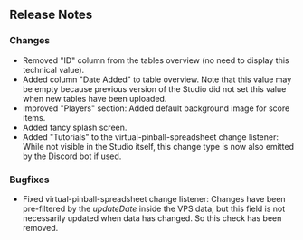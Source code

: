 ## Release Notes

### Changes

- Removed "ID" column from the tables overview (no need to display this technical value).
- Added column "Date Added" to table overview. Note that this value may be empty because previous version of the Studio did not set this value when new tables have been uploaded.
- Improved "Players" section: Added default background image for score items.
- Added fancy splash screen.
- Added "Tutorials" to the virtual-pinball-spreadsheet change listener: While not visible in the Studio itself, this change type is now also emitted by the Discord bot if used.

### Bugfixes

- Fixed virtual-pinball-spreadsheet change listener: Changes have been pre-filtered by the *updateDate* inside the VPS data, but this field is not necessarily updated when data has changed. So this check has been removed. 


